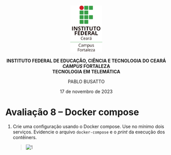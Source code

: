 <p align="center">
    <picture>
        <source media="(prefers-color-scheme: dark)" srcset="/img/ifce/logo-vertical-branca_media.png">
        <source media="(prefers-color-scheme: light)" srcset="/img/ifce/logo-vertical-colorida_media.png">
        <img alt="IFCE" width="100" src="/img/ifce/logo-vertical-colorida_media.png">
    </picture>
</p>

<p align="center"><b>INSTITUTO FEDERAL DE EDUCAÇÃO, CIÊNCIA E TECNOLOGIA DO CEARÁ</b><br>
<b><i>CAMPUS</i> FORTALEZA</b><br>
<b>TECNOLOGIA EM TELEMÁTICA</b></p>

<p align="center">PABLO BUSATTO</p>

<p align="center">17 de novembro de 2023</p>

# Avaliação 8 – Docker compose
1. Crie uma configuração usando o Docker compose. Use no mínimo dois serviços. Evidencie o arquivo `docker-compose` e o *print* da execução dos contêiners.
   > ![1](https://github.com/PabloBF/asr_tele/assets/55034604/566fb183-64b8-477e-ba9e-a1219214a607)
